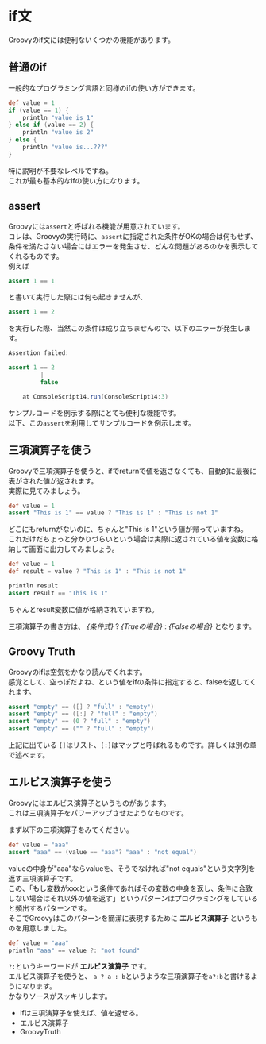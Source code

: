 # if文

Groovyのif文には便利ないくつかの機能があります。  

## 普通のif
一般的なプログラミング言語と同様のifの使い方ができます。  

```groovy
def value = 1
if (value == 1) {
    println "value is 1"
} else if (value == 2) {
    println "value is 2"
} else {
    println "value is...???"
}
```

特に説明が不要なレベルですね。  
これが最も基本的なifの使い方になります。

## assert
Groovyには`assert`と呼ばれる機能が用意されています。  
コレは、Groovyの実行時に、`assert`に指定された条件がOKの場合は何もせず、条件を満たさない場合にはエラーを発生させ、どんな問題があるのかを表示してくれるものです。  
例えば
 
```groovy
assert 1 == 1
```
と書いて実行した際には何も起きませんが、

```groovy
assert 1 == 2
```

を実行した際、当然この条件は成り立ちませんので、以下のエラーが発生します。

```groovy
Assertion failed: 

assert 1 == 2
         |
         false

	at ConsoleScript14.run(ConsoleScript14:3)
```

サンプルコードを例示する際にとても便利な機能です。  
以下、この`assert`を利用してサンプルコードを例示します。


## 三項演算子を使う
Groovyで三項演算子を使うと、ifでreturnで値を返さなくても、自動的に最後に表がされた値が返されます。  
実際に見てみましょう。  

```groovy
def value = 1
assert "This is 1" == value ? "This is 1" : "This is not 1"
```
どこにもreturnがないのに、ちゃんと"This is 1"という値が帰っていますね。  
これだけだちょっと分かりづらいという場合は実際に返されている値を変数に格納して画面に出力してみましょう。  

```groovy
def value = 1
def result = value ? "This is 1" : "This is not 1"

println result
assert result == "This is 1"
```

ちゃんとresult変数に値が格納されていますね。

三項演算子の書き方は、 *{条件式}* ? *{Trueの場合}* : *{Falseの場合}* となります。

## Groovy Truth
Groovyのifは空気をかなり読んでくれます。  
感覚として、空っぽだよね、という値をifの条件に指定すると、falseを返してくれます。  

```groovy
assert "empty" == ([] ? "full" : "empty")
assert "empty" == ([:] ? "full" : "empty")
assert "empty" == (0 ? "full" : "empty")
assert "empty" == ("" ? "full" : "empty")
```

上記に出ている `[]`はリスト、`[:]`はマップと呼ばれるものです。詳しくは別の章で述べます。  


## エルビス演算子を使う
Groovyにはエルビス演算子というものがあります。  
これは三項演算子をパワーアップさせたようなものです。  

まず以下の三項演算子をみてください。  

```groovy
def value = "aaa"
assert "aaa" == (value == "aaa"? "aaa" : "not equal")
```
valueの中身が"aaa"ならvalueを、そうでなければ"not equals"という文字列を返す三項演算子です。  
この、「もし変数がxxxという条件であればその変数の中身を返し、条件に合致しない場合はそれ以外の値を返す」というパターンはプログラミングをしていると頻出するパターンです。  
そこでGroovyはこのパターンを簡潔に表現するために **エルビス演算子** というものを用意しました。  

```groovy
def value = "aaa"
println "aaa" == value ?: "not found"
```

`?:`というキーワードが **エルビス演算子** です。  
エルビス演算子を使うと、 `a ? a : b`というような三項演算子を`a?:b`と書けるようになります。  
かなりソースがスッキリします。  


- ifは三項演算子を使えば、値を返せる。  
- エルビス演算子  
- GroovyTruth  